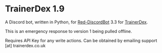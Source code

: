 # TrainerDex 1.9
A Discord bot, written in Python, for [Red-DiscordBot](https://github.com/Cog-Creators/Red-DiscordBot) 3.3 for [TrainerDex](https://www.trainerdex.co.uk/).

This is an emergency response to version 1 being pulled offline.

Requires API Key for any write actions. Can be obtained by emailing support [at] trainerdex.co.uk
